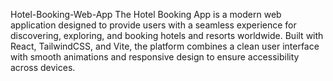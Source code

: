 

Hotel-Booking-Web-App
The Hotel Booking App is a modern web application designed to provide users with a seamless experience for discovering, exploring, and booking hotels and resorts worldwide. Built with React, TailwindCSS, and Vite, the platform combines a clean user interface with smooth animations and responsive design to ensure accessibility across devices.
